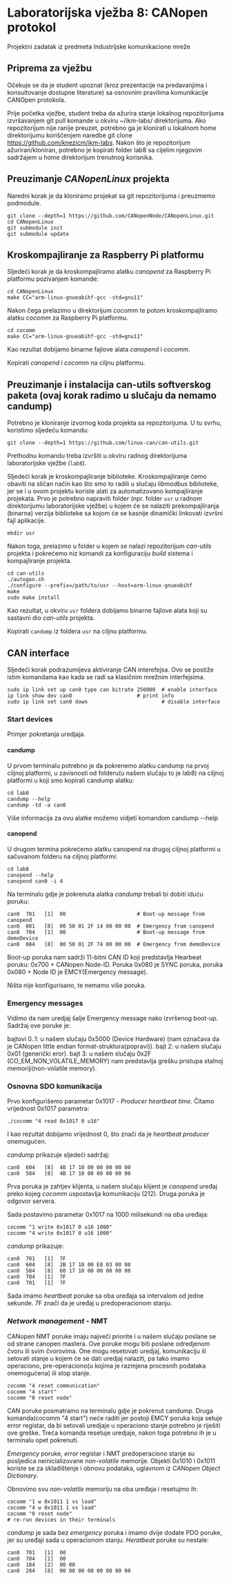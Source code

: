 # Laboratorijska vježba 8: CANopen protokol

Projektni zadatak iz predmeta Industrijske komunikacione mreže

## Priprema za vježbu

<p>
Očekuje se da je student upoznat (kroz prezentacije na predavanjima i konsultovanje dostupne literature) sa osnovnim pravilima komunikacije CANOpen protokola.

Prije početka vježbe, student treba da ažurira stanje lokalnog repozitorijuma izvršavanjem git pull komande u okviru ~/ikm-labs/ direktorijuma. Ako repozitorijum nije ranije preuzet, potrebno ga je klonirati u lokalnom home direktorijumu korišćenjem naredbe git clone https://github.com/knezicm/ikm-labs. Nakon što je repozitorijum ažuriran/kloniran, potrebno je kopirati folder lab8 sa cijelim njegovim sadržajem u home direktorijum trenutnog korisnika.


## Preuzimanje *CANopenLinux* projekta

Naredni korak je da kloniramo projekat sa git repozitorijuma i preuzmemo podmodule.

    git clone --depth=1 https://github.com/CANopenNode/CANopenLinux.git
    cd CANopenLinux
    git submodule init
    git submodule update
    
## Kroskompajliranje za Raspberry Pi platformu

Sljedeći korak je da kroskompajliramo alatku *canopend* za Raspberry Pi platformu pozivanjem komande:
    
    cd CANopenLinux
    make CC="arm-linux-gnueabihf-gcc -std=gnu11"

Nakon čega prelazimo u direktorijum *cocomm* te potom kroskompajliramo alatku *cocomm* za Raspberry Pi platformu.

    cd cocomm
    make CC="arm-linux-gnueabihf-gcc -std=gnu11"

Kao rezultat dobijamo binarne fajlove alata *canopend* i *cocomm*.

Kopirati *canopend* i *cocomm* na ciljnu platformu.
   
  
## Preuzimanje i instalacija can-utils softverskog paketa (ovaj korak radimo u slučaju da nemamo candump)

<p>
  Potrebno je kloniranje izvornog koda projekta sa repozitorijuma. U tu svrhu, koristimo sljedeću komandu:

    git clone --depth=1 https://github.com/linux-can/can-utils.git
  
Prethodnu komandu treba izvršiti u okviru radnog direktorijuma laboratorijske vježbe (`lab8`).

Sljedeći korak je kroskompajliranje biblioteke. Kroskompajliranje ćemo obaviti na sličan način kao što smo to radili u slučaju *libmodbus* biblioteke, jer se i u ovom projektu koriste alati za automatizovano kompajliranje projekata. Prvo je potrebno napraviti folder (npr. folder `usr` u radnom direktorijumu laboratorijske vježbe) u kojem će se nalaziti prekompajliranja (binarna) verzija biblioteke sa kojom će se kasnije dinamički linkovati izvršni fajl aplikacije.

    mkdir usr
Nakon toga, prelazimo u folder u kojem se nalazi repozitorijum *can-utils* projekta i pokrećemo niz komandi za konfiguraciju *build* sistema i kompajliranje projekta.

    cd can-utils
    ./autogen.sh
    ./configure --prefix=/path/to/usr --host=arm-linux-gnueabihf
    make
    sudo make install
  
Kao rezultat, u okviru `usr` foldera dobijamo binarne fajlove alata koji su sastavni dio *can-utils* projekta.

Kopirati `candump` iz foldera `usr` na ciljnu platformu.
<p/>  

## CAN interface

Sljedeći korak podrazumijeva aktiviranje CAN interefejsa. Ovo se postiže istim komandama kao kada se radi sa klasičnim mrežnim interfejsima.

    sudo ip link set up can0 type can bitrate 250000  # enable interface
    ip link show dev can0			          # print info
    sudo ip link set can0 down                        # disable interface

### Start devices
Primjer pokretanja uredjaja.

#### candump

U prvom terminalu potrebno je da pokrenemo alatku candump na prvoj ciljnoj platformi, u zavisnosti od folderu(u našem slučaju to je lab8) na ciljnoj platformi u koji smo kopirali candump alatku: 

    cd lab8
    candump --help 
    candump -td -a can0

Više informacija za ovu alatke možemo vidjeti komandom candump --help

#### canopend

U drugom termina pokrećemo alatku canopend na drugoj ciljnoj platformi u sačuvanom folderu na ciljnoj platformi:

    cd lab8 
    canopend --help 
    canopend can0 -i 4


Na terminalu gdje je pokrenuta alatka *candump* trebali bi dobiti iduću poruku:

    can0  701   [1]  00                       # Boot-up message from canopend
    can0  081   [8]  00 50 01 2F 14 00 00 00  # Emergency from canopend
    can0  704   [1]  00                       # Boot-up message from demoDevice
    can0  084   [8]  00 50 01 2F 74 00 00 00  # Emergency from demoDevice

Boot-up poruka nam sadrži 11-bitni CAN ID koji predstavlja Hearbeat poruku: 0x700 + CANopen Node-ID.
Poruka 0x080 je SYNC poruka, poruka 0x080 + Node ID je EMCY(Emergency message).

Ništa nije konfigurisano, te nemamo više poruka. 

### Emergency messages
Vidimo da nam uredjaj šalje Emergency message nako izvršenog boot-up. Sadržaj ove poruke je:

bajtovi 0..1: u našem slučaju 0x5000 (Device Hardware) (nam označava da je CANopen little endian format-struktura(popravi)).
bajt 2: u našem slučaju 0x01 (generički eror).
bajt 3: u našem slučaju 0x2F (CO_EM_NON_VOLATILE_MEMORY) nam predstavlja grešku pristupa stalnoj memoriji(non-volatile memory).

### Osnovna SDO komunikacija

Prvo konfigurišemo parametar 0x1017 - *Producer heartbeat time*. Čitamo vrijednost 0x1017 parametra:

    ./cocomm "4 read 0x1017 0 u16"
    
I kao rezultat dobijamo vrijednost 0, što znači da je *heartbeat producer* onemugućen.

*candump* prikazuje sljedeći sadržaj:

    can0  604   [8]  40 17 10 00 00 00 00 00
    can0  584   [8]  4B 17 10 00 00 00 00 00

Prva poruka je zahtjev klijenta, u našem slučaju klijent je *canopend* uređaj preko kojeg *cocomm* uspostavlja komunikaciju (212). Druga poruka je odgovor servera.

Sada postavimo parametar 0x1017 na 1000 milisekundi na oba uređaja:

    cocomm "1 write 0x1017 0 u16 1000"
    cocomm "4 write 0x1017 0 u16 1000"

*candump* prikazuje:

    can0  701   [1]  7F
    can0  604   [8]  2B 17 10 00 E8 03 00 00
    can0  584   [8]  60 17 10 00 00 00 00 00
    can0  704   [1]  7F
    can0  701   [1]  7F

Sada imamo *heartbeat* poruke sa oba uređaja sa intervalom od jedne sekunde. 7F znači da je uređaj u predoperacionom stanju.

### *Network management* - NMT

CANopen NMT poruke imaju največi priorite i u našem slučaju poslane se od strane canopen mastera. Ove poruke mogu biti poslane odredjenom čvoru ili svim čvorovima.
One mogu resetovati uredjaj, komunikaciju ili setovati stanje u kojem će se dati uredjaj nalaziti, pa tako imamo operaciono, pre-operaciono(u kojima je razmjena procesnih podataka onemogućena) ili stop stanje. 

    cocomm "4 reset communication"
    cocomm "4 start"
    cocomm "0 reset node"

CAN poruke posmatramo na terminalu gdje je pokrenut candump. Druga komanda(cocomm "4 start") neće raditi jer postoji EMCY poruka koja setuje error registar, da bi setovali uredjaje u operaciono stanje potrebno je riješiti ove greške. Treća komanda resetuje uredjaje, nakon toga potrebno ih je u terminalu opet pokrenuti.

*Emergency* poruke, *error* registar i NMT predoperaciono stanje su posljedica neinicializovane *non-volatile* memorije. Objekti 0x1010 i 0x1011 koriste se za skladištenje i obnovu podataka, uglavnom iz *CANopen Object Dictionary*.

Obnovimo svu *non-volatile* memoriju na oba uređaja i resetujmo ih:

    cocomm "1 w 0x1011 1 vs load"
    cocomm "4 w 0x1011 1 vs load"
    cocomm "0 reset node"
    # re-run devices in their terminals
    
*candump* je sada bez *emergency* poruka i imamo dvije dodate PDO poruke, jer su uređaji sada u operacionom stanju. *Heratbeat* poruke su nestale:

    can0  701   [1]  00
    can0  704   [1]  00
    can0  184   [2]  00 00
    can0  284   [8]  00 00 00 00 00 00 00 00



